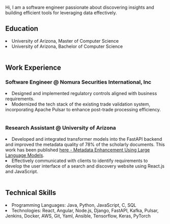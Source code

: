 
Hi, I am a software engineer passionate about discovering insights and building efficient tools for leveraging data effectively. 

## Education

<li> University of Arizona, Master of Computer Science </li>
<li> University of Arizona, Bachelor of Computer Science </li>
<br/>

## Work Experience
### Software Engineer @ Nomura Securities International, Inc
<li> Designed and implemented regulatory controls aligned with business requirements. </li>
<li> Modernized the tech stack of the existing trade validation system, incorporating Apache Pulsar to enhance post-trade processing efficiency. </li> 
<br/>

### Research Assistant @ University of Arizona
<li> Developed and integrated transformer models into the FastAPI backend and improved the metadata quality of 78% of the scholarly documents. This work has been published <a href = "https://aclanthology.org/2024.sdp-1.14/"> here - Metadata Enhancement Using Large Language Models</a>. </li>
<li> Effectively communicated with clients to identify requirements to develop the user interface of a search and discovery website using React.js and JavaScript. </li> 

<br/>

## Technical Skills
<li>Programming Languages: Java, Python, JavaScript, C, SQL </li>
<li>Technologies: React, Angular, Node.js, Django, FastAPI, Kafka, Pulsar, Jenkins, Docker, AWS, Git, Yaml, Ansible, Tensorflow, Keras, PyTorch </li>